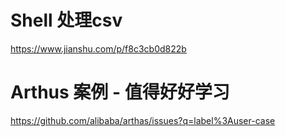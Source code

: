 # Shell 处理csv
https://www.jianshu.com/p/f8c3cb0d822b

# Arthus 案例 - 值得好好学习
https://github.com/alibaba/arthas/issues?q=label%3Auser-case
